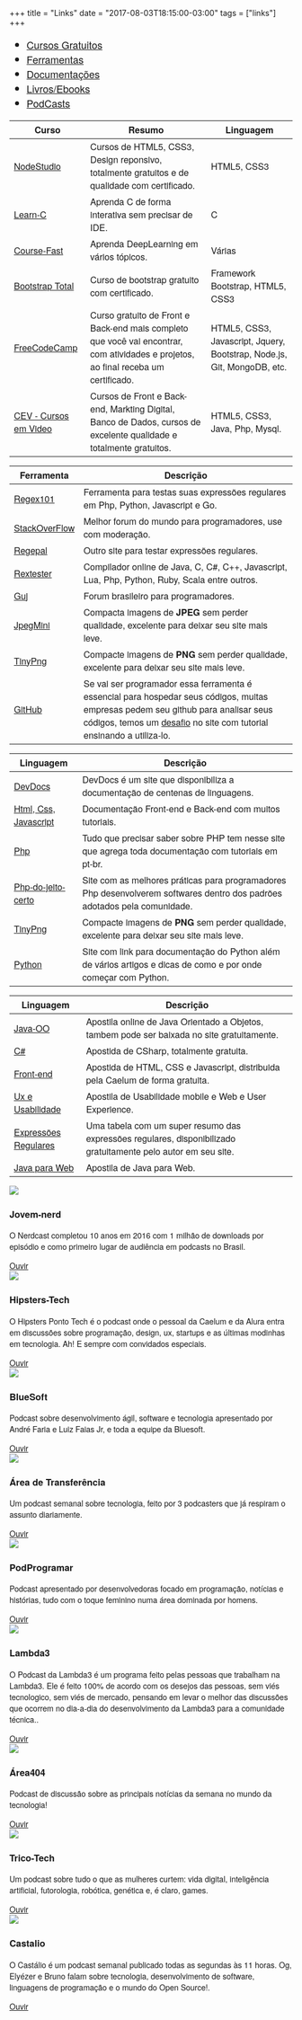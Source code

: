 +++
title = "Links"
date = "2017-08-03T18:15:00-03:00"
tags = ["links"]
+++
<!-- Espaço entre a tabela e o rodapé -->
<style type="text/css">
.espacamento
{ margin-bottom: 20px;
  font-size: 18px;
  font-family: "Helvetica Neue", Helvetica, Arial, sans-serif;
}

.texto-podcast
{
	font-size: 14px;
	overflow: auto;
}


</style>


<div class="container espacamento">
	<!-- Criação das Abas-->
	<ul class="nav nav-tabs" role="tablist">
		<li class="active"><a href="#cursos" role="tab" data-toggle="tab">Cursos Gratuitos</a></li>
		<li><a href="#ferramentas" role="tab" data-toggle="tab">Ferramentas</a></li>
		<li><a href="#documentacoes" role="tab" data-toggle="tab">Documentações</a></li>
		<li><a href="#ebooks" role="tab" data-toggle="tab">Livros/Ebooks</a></li>
		<li><a href="#podcasts" role="tab" data-toggle="tab">PodCasts</a></li>
	</ul>
	<!-- Conteúdo das abas-->
	<div class="tab-content">		
		<!-- Aba dos Cursos-->
		<div class="tab-pane active" role="tabpanel" id="cursos">
			<table class="table table-striped table-bordered table-hover">
				<thead>
					<tr class="success">
						<th>Curso</th>
						<th>Resumo</th>
						<th>Linguagem</th>
					</tr>
				</thead>
				<tbody>
					<tr>
						<td><a href="https://www.nodestudio.com.br/home" target="_blank">NodeStudio</a></td>
						<td>Cursos de HTML5, CSS3, Design reponsivo, totalmente gratuitos e de qualidade com certificado.</td>
						<td>HTML5, CSS3</td>
					</tr>
					<tr>
						<td><a href="http://www.learn-c.org/" target="_blank">Learn-C</a></td>
						<td>Aprenda C de forma interativa sem precisar de IDE.</td>
						<td>C</td>
					</tr>
					<tr>
						<td><a href="http://course.fast.ai/index.html" target="_blank">Course-Fast</a></td>
						<td>Aprenda DeepLearning em vários tópicos.</td>
						<td>Várias</td>
					</tr>
					<tr>
						<td><a href="http://www.bootstraptotal.com.br/rwd-aula-01/" target="_blank">Bootstrap Total</a></td>
						<td>Curso de bootstrap gratuito com certificado.</td>
						<td>Framework Bootstrap, HTML5, CSS3</td>
					</tr>
					<tr>
						<td><a href="https://www.freecodecamp.org/" target="_blank">FreeCodeCamp</a></td>
						<td>Curso gratuito de Front e Back-end mais completo que você vai encontrar, com atividades e projetos, ao final receba um certificado.</td>
						<td>HTML5, CSS3, Javascript, Jquery, Bootstrap, Node.js, Git, MongoDB, etc.</td>
					</tr>
					<tr>
						<td><a href="https://www.cursoemvideo.com/" target="_blank">CEV - Cursos em Video</a></td>
						<td>Cursos de Front e Back-end, Markting Digital, Banco de Dados, cursos de excelente qualidade e totalmente gratuitos.</td>
						<td>HTML5, CSS3, Java, Php, Mysql.</td>
					</tr>
				</tbody>
			</table>
		</div>
<!-- Aba das Ferramentas-->
		<div class="tab-pane" role="tabpanel" id="ferramentas">
			<table class="table table-striped table-bordered table-hover">
				<thead>
					<tr class="success">
						<th>Ferramenta</th>
						<th>Descrição</th>
					</tr>
				</thead>
				<tbody>
					<tr>
						<td><a href="https://regex101.com/" target="_blank">Regex101</a></td>
						<td>Ferramenta para testas suas expressões regulares em Php, Python, Javascript e Go.</td>
					</tr>
					<tr>
						<td><a href="https://pt.stackoverflow.com/" target="_blank">StackOverFlow</a></td>
						<td>Melhor forum do mundo para programadores, use com moderação.</td>
					</tr>
					<tr>
						<td><a href="http://www.regexpal.com/" target="_blank">Regepal</a></td>
						<td>Outro site para testar expressões regulares.</td>
					</tr>
					<tr>
						<td><a href="http://rextester.com/l/pascal_online_compiler" target="_blank">Rextester</a></td>
						<td>Compilador online de Java, C, C#, C++, Javascript, Lua, Php, Python, Ruby, Scala entre outros.</td>
					</tr>					
					<tr>
						<td><a href="http://www.guj.com.br/" target="_blank">Guj</a></td>
						<td>Forum brasileiro para programadores.</td>
					</tr>
					<tr>
						<td><a href="http://www.jpegmini.com/" target="_blank">JpegMini</a></td>
						<td>Compacta imagens de <strong>JPEG</strong> sem perder qualidade, excelente para deixar seu site mais leve.</td>
					</tr>
					<tr>
						<td><a href="https://tinypng.com/" target="_blank">TinyPng</a></td>
						<td>Compacte imagens de <strong>PNG</strong> sem perder qualidade, excelente para deixar seu site mais leve.</td>
					</tr>
					<tr>
						<td><a href="https://github.com/" target="_blank">GitHub</a></td>
						<td>Se vai ser programador essa ferramenta é essencial para hospedar seus códigos, muitas empresas pedem seu github para analisar seus códigos, temos um <a href="">desafio</a> no site com tutorial ensinando a utiliza-lo.</td>
					</tr>
				</tbody>
			</table>
		</div>
		<!-- Aba das Documentações-->
		<div class="tab-pane" role="tabpanel" id="documentacoes">
			<table class="table table-striped table-bordered table-hover">
				<thead>
					<tr class="success">
						<th>Linguagem</th>
						<th>Descrição</th>
					</tr>
				</thead>
				<tbody>
					<tr>
						<td><a href="http://devdocs.io/" target="_blank">DevDocs</a></td>
						<td>DevDocs é um site que disponibiliza a documentação de centenas de linguagens.</td>
					</tr>
					<tr>
						<td><a href="https://www.w3schools.com/default.asp" target="_blank">Html, Css, Javascript</a></td>
						<td>Documentação Front-end e Back-end com muitos tutoriais.</td>
					</tr>
					<tr>
						<td><a href="http://php.net/manual/pt_BR/index.php" target="_blank">Php</a></td>
						<td>Tudo que precisar saber sobre PHP tem nesse site que agrega toda documentação com tutoriais em pt-br.</td>
					</tr>
					<tr>
						<td><a href="http://br.phptherightway.com/" target="_blank">Php-do-jeito-certo</a></td>
						<td>Site com as melhores práticas para programadores Php desenvolverem softwares dentro dos padrões adotados pela comunidade.</td>
					</tr>
					<tr>
						<td><a href="https://tinypng.com/" target="_blank">TinyPng</a></td>
						<td>Compacte imagens de <strong>PNG</strong> sem perder qualidade, excelente para deixar seu site mais leve.</td>
					</tr>
					<tr>
						<td><a href="https://wiki.python.org.br/DocumentacaoPython" target="_blank">Python</a></td>
						<td>Site com link para documentação do Python além de vários artigos e dicas de como e por onde começar com Python.</td>
					</tr>
				</tbody>
			</table>
		</div>
				<!-- Aba dos Ebooks-->
		<div class="tab-pane" role="tabpanel" id="ebooks">
			<table class="table table-striped table-bordered table-hover">
				<thead>
					<tr class="success">
						<th>Linguagem</th>
						<th>Descrição</th>
					</tr>
				</thead>
				<tbody>
					<tr>
						<td><a href="https://www.caelum.com.br/apostila-java-orientacao-objetos/" target="_blank">Java-OO</a></td>
						<td>Apostila online de Java Orientado a Objetos, tambem pode ser baixada no site gratuitamente.</td>
					</tr>
					<tr>
						<td><a href="https://www.caelum.com.br/apostila-csharp-orientacao-objetos/" target="_blank">C#</a></td>
						<td>Apostida de CSharp, totalmente gratuita.</td>
					</tr>
					<tr>
						<td><a href="https://www.caelum.com.br/apostila-html-css-javascript/" target="_blank">Front-end</a></td>
						<td>Apostida de HTML, CSS e Javascript, distribuida pela Caelum de forma gratuita.</td>
					</tr>
					<tr>
						<td><a href="https://www.caelum.com.br/apostila-ux-usabilidade-mobile-web/" target="_blank">Ux e Usabilidade</a></td>
						<td>Apostila de Usabilidade mobile e Web e User Experience.</td>
					</tr>
					<tr>
						<td><a href="http://piazinho.com.br/download/expressoes-regulares-3-tabelas.pdf" target="_blank">Expressões Regulares</a></td>
						<td>Uma tabela com um super resumo das expressões regulares, disponibilizado gratuitamente pelo autor em seu site.</td>
					</tr>
					<tr>
						<td><a href="https://www.caelum.com.br/apostila-java-web/" target="_blank">Java para Web</a></td>
						<td>Apostila de Java para Web.</td>
					</tr>
				</tbody>
			</table>
		</div>
<!-- Aba dos PodCasts-->
		<div class="tab-pane overFlowPodcast" role="tabpanel" id="podcasts">
			<div class="row">
				<div class="col-xs-12 col-sm-6 col-md-3 img-podcast">
					<div class="thumbnail">
						<img class="img-responsive" src="https://jovemnerd.com.br/wp-content/uploads/2016/07/logo-jn.png">
						<div class="caption texto-podcast">
							<h3>Jovem-nerd</h3>
							<p>O Nerdcast completou 10 anos em 2016 com 1 milhão de downloads por episódio e como primeiro lugar de audiência em podcasts no Brasil.</p>
							<a href="https://jovemnerd.com.br/nerdcast/?search=&theme=tecnologia&page=1" class="btn btn-primary">Ouvir</a>
						</div>
					</div>			
				</div>
				<div class="col-xs-12 col-sm-6 col-md-3 img-podcast">
					<div class="thumbnail">
						<img class="img-responsive" src="https://hipsters.tech/wp-content/uploads/2017/01/logo-hipsters-pontotech.svg">
						<div class="caption texto-podcast">
							<h3>Hipsters-Tech</h3>
							<p>O Hipsters Ponto Tech é o podcast onde o pessoal da Caelum e da Alura entra em discussões sobre programação, design, ux, startups e as últimas modinhas em tecnologia. Ah! E sempre com convidados especiais.</p>
							<a href="http://hipsters.tech/" class="btn btn-primary">Ouvir</a>
						</div>
					</div>			
				</div>
				<div class="col-xs-12 col-sm-6 col-md-3 img-podcast">
					<div class="thumbnail">
						<img class="img-responsive" src="http://labs.bluesoft.com.br/wp-content/uploads/2014/08/LogoTopo.png">
						<div class="caption texto-podcast">
							<h3>BlueSoft</h3>
							<p>Podcast sobre desenvolvimento ágil, software e tecnologia apresentado por André Faria e Luiz Faias Jr, e toda a equipe da Bluesoft.</p>
							<a href="http://labs.bluesoft.com.br/category/podcast/" class="btn btn-primary">Ouvir</a>
						</div>
					</div>			
				</div>
				<div class="col-xs-12 col-sm-6 col-md-3 img-podcast">
					<div class="thumbnail">
						<img class="img-responsive" src="https://images.fireside.fm/podcasts/images/5/5b523b2c-c7d6-4b0c-b823-2e5d5409cf35/cover_thumb.jpg">
						<div class="caption texto-podcast">
							<h3>Área de Transferência</h3>
							<p>Um podcast semanal sobre tecnologia, feito por 3 podcasters que já respiram o assunto diariamente.</p>
							<a href="http://areadetransferencia.com.br/episodes" class="btn btn-primary">Ouvir</a>
						</div>
					</div>			
				</div>				
			</div>
			<!-- Nova linha-->
			<div class="row">
				<div class="col-xs-12 col-sm-6 col-md-3 img-podcast">
					<div class="thumbnail">
						<img class="img-responsive" src="http://lh3.googleusercontent.com/-6K43UjBCZy4/V3Km49RupxI/AAAAAAAAOBk/jjaLDlXL_NAv-SuRXGfnTj2F7M3moekFgCCo/s1000/social.png">
						<div class="caption texto-podcast">
							<h3>PodProgramar</h3>
							<p>Podcast apresentado por desenvolvedoras focado em programação, notícias e histórias, tudo com o toque feminino numa área dominada por homens.</p>
							<a href="https://mundopodcast.com.br/podprogramar/" class="btn btn-primary">Ouvir</a>
						</div>
					</div>			
				</div>
				<div class="col-xs-12 col-sm-6 col-md-3 img-podcast">
					<div class="thumbnail">
						<img class="img-responsive" src="https://www.lambda3.com.br/wp-content/uploads//2017/03/lambda3_logo_200x41.png">
						<div class="caption texto-podcast">
							<h3>Lambda3</h3>
							<p>O Podcast da Lambda3 é um programa feito pelas pessoas que trabalham na Lambda3. Ele é feito 100% de acordo com os desejos das pessoas, sem viés tecnologico, sem viés de mercado, pensando em levar o melhor das discussões que ocorrem no dia-a-dia do desenvolvimento da Lambda3 para a comunidade técnica..</p>
							<a href="https://www.lambda3.com.br/lambda3-podcast/" class="btn btn-primary">Ouvir</a>
						</div>
					</div>			
				</div>
				<div class="col-xs-12 col-sm-6 col-md-3 img-podcast">
					<div class="thumbnail">
						<img class="img-responsive" src="http://agregarium.com.br/wp-content/uploads/2016/03/logo-agg-p-cover3.png">
						<div class="caption texto-podcast">
							<h3>Área404</h3>
							<p>Podcast de discussão sobre as principais notícias da semana no mundo da tecnologia!</p>
							<a href="http://agregarium.com.br/conteudos/area404/" class="btn btn-primary">Ouvir</a>
						</div>
					</div>			
				</div>
				<div class="col-xs-12 col-sm-6 col-md-3 img-podcast">
					<div class="thumbnail">
						<img class="img-responsive" src="http://www.trico-tech.com/wp-content/uploads/2017/05/Copy-of-trico-1.png">
						<div class="caption texto-podcast">
							<h3>Trico-Tech</h3>
							<p>Um podcast sobre tudo o que as mulheres curtem: vida digital, inteligência artificial, futorologia, robótica, genética e, é claro, games.</p>
							<a href="http://www.trico-tech.com/" class="btn btn-primary">Ouvir</a>
						</div>
					</div>			
				</div>
			</div>
			<div class="row">
				<!-- Para add novos podcasts basta repetir essa parte e add os dados do podcast-->		
				<div class="col-xs-12 col-sm-6 col-md-3 img-podcast">		
					<div class="thumbnail">		
						<img class="img-responsive" src="https://www.lambda3.com.br/wp-content/uploads//2017/05/castalio-podcast-8x5.png">		
						<div class="caption texto-podcast">		
							<h3>Castalio</h3>		
							<p>O Castálio é um podcast semanal publicado todas as segundas às 11 horas. Og, Elyézer e Bruno falam sobre tecnologia, desenvolvimento de software, linguagens de programação e o mundo do Open Source!.</p>	
							<a href="http://castalio.info/" class="btn btn-primary">Ouvir</a>		
						</div>		
					</div>					
				</div>			
				<!-- Fim da div onde fica cara thumbnail para os podcasts-->					
			</div>
		</div>
	</div>
</div>


